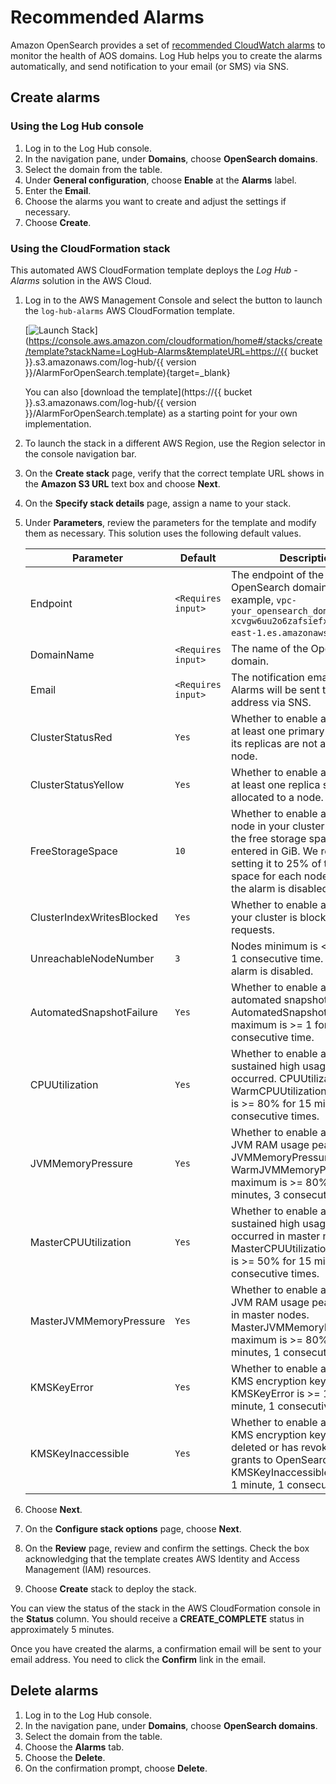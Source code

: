 # Recommended Alarms
Amazon OpenSearch provides a set of [recommended CloudWatch alarms](https://docs.aws.amazon.com/opensearch-service/latest/developerguide/cloudwatch-alarms.html) to monitor the health of AOS domains. Log Hub helps you to create the alarms automatically, and send notification to your email (or SMS) via SNS.

## Create alarms

### Using the Log Hub console
1. Log in to the Log Hub console.
2. In the navigation pane, under **Domains**, choose **OpenSearch domains**.
3. Select the domain from the table.
4. Under **General configuration**, choose **Enable** at the **Alarms** label.
5. Enter the **Email**.
6. Choose the alarms you want to create and adjust the settings if necessary.
7. Choose **Create**.

### Using the CloudFormation stack
This automated AWS CloudFormation template deploys the *Log Hub - Alarms* solution in the AWS Cloud.

1. Log in to the AWS Management Console and select the button to launch the `log-hub-alarms` AWS CloudFormation template.

    [![Launch Stack](../../images/launch-stack.png)](https://console.aws.amazon.com/cloudformation/home#/stacks/create/template?stackName=LogHub-Alarms&templateURL=https://{{ bucket }}.s3.amazonaws.com/log-hub/{{ version }}/AlarmForOpenSearch.template){target=_blank}

    You can also [download the template](https://{{ bucket }}.s3.amazonaws.com/log-hub/{{ version }}/AlarmForOpenSearch.template) as a starting point for your own implementation.

2. To launch the stack in a different AWS Region, use the Region selector in the console navigation bar.

3. On the **Create stack** page, verify that the correct template URL shows in the **Amazon S3 URL** text box and choose **Next**.

4. On the **Specify stack details** page, assign a name to your stack.

5. Under **Parameters**, review the parameters for the template and modify them as necessary. This solution uses the following default values.

    | Parameter  | Default          | Description                                                  |
    | ---------- | ---------------- | ------------------------------------------------------------ |
    | Endpoint | `<Requires input>` | The endpoint of the OpenSearch domain, for example, `vpc-your_opensearch_domain_name-xcvgw6uu2o6zafsiefxubwuohe.us-east-1.es.amazonaws.com`. |
    | DomainName | `<Requires input>` | The name of the OpenSearch domain. |
    | Email | `<Requires input>` | The notification email address. Alarms will be sent to this email address via SNS. |
    | ClusterStatusRed | `Yes` | Whether to enable alarm when at least one primary shard and its replicas are not allocated to a node. |
    | ClusterStatusYellow | `Yes` | Whether to enable alarm when at least one replica shard is not allocated to a node. |
    | FreeStorageSpace | `10` | Whether to enable alarm when a node in your cluster is down to the free storage space you entered in GiB. We recommend setting it to 25% of the storage space for each node. `0` means the alarm is disabled.  |
    | ClusterIndexWritesBlocked | `Yes` | Whether to enable alarm when your cluster is blocking write requests. |
    | UnreachableNodeNumber | `3` | Nodes minimum is < x for 1 day, 1 consecutive time. `0` means the alarm is disabled. |
    | AutomatedSnapshotFailure | `Yes` | Whether to enable alarm when automated snapshot failed. AutomatedSnapshotFailure maximum is >= 1 for 1 minute, 1 consecutive time. |
    | CPUUtilization | `Yes` | Whether to enable alarm when sustained high usage of CPU occurred. CPUUtilization or WarmCPUUtilization maximum is >= 80% for 15 minutes, 3 consecutive times. |
    | JVMMemoryPressure | `Yes` | Whether to enable alarm when JVM RAM usage peak occurred. JVMMemoryPressure or WarmJVMMemoryPressure maximum is >= 80% for 5 minutes, 3 consecutive times. |
    | MasterCPUUtilization | `Yes` | Whether to enable alarm when sustained high usage of CPU occurred in master nodes. MasterCPUUtilization maximum is >= 50% for 15 minutes, 3 consecutive times. |
    | MasterJVMMemoryPressure | `Yes` | Whether to enable alarm when JVM RAM usage peak occurred in master nodes. MasterJVMMemoryPressure maximum is >= 80% for 15 minutes, 1 consecutive time. |
    | KMSKeyError | `Yes` | Whether to enable alarm when KMS encryption key is disabled. KMSKeyError is >= 1 for 1 minute, 1 consecutive time. |
    | KMSKeyInaccessible | `Yes` | Whether to enable alarm when KMS encryption key has been deleted or has revoked its grants to OpenSearch Service. KMSKeyInaccessible is >= 1 for 1 minute, 1 consecutive time. |

7. Choose **Next**.

8. On the **Configure stack options** page, choose **Next**.

9. On the **Review** page, review and confirm the settings. Check the box acknowledging that the template creates AWS Identity and Access Management (IAM) resources.

10. Choose **Create** stack to deploy the stack.

You can view the status of the stack in the AWS CloudFormation console in the **Status** column. You should receive
a **CREATE_COMPLETE** status in approximately 5 minutes.

Once you have created the alarms, a confirmation email will be sent to your email address. You need to click the **Confirm** link in the email.

## Delete alarms

1. Log in to the Log Hub console.
2. In the navigation pane, under **Domains**, choose **OpenSearch domains**.
3. Select the domain from the table.
4. Choose the **Alarms** tab.
5. Choose the **Delete**.
6. On the confirmation prompt, choose **Delete**.

